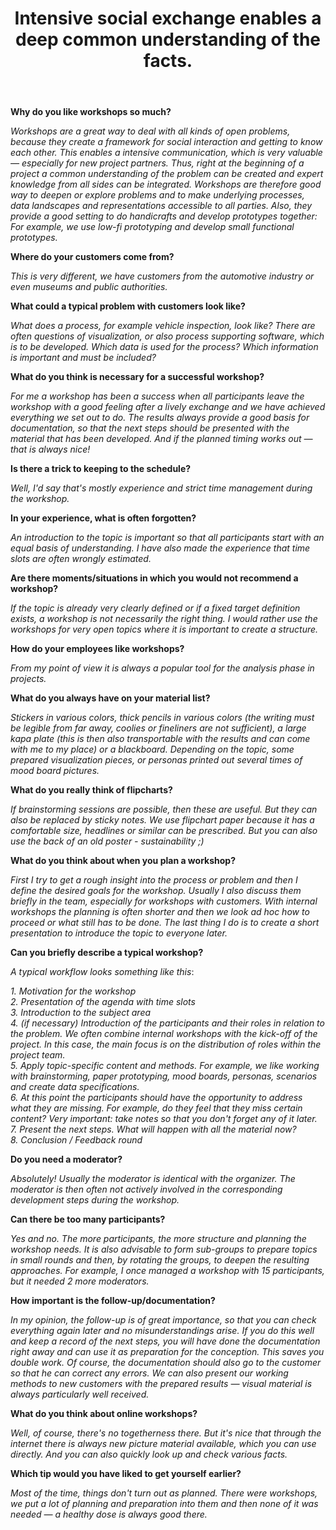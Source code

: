 ﻿---
layout: interview
title: "Intensive social exchange enables a deep common understanding of the facts."
teaser: An interview with Franziska Hannß about what makes a good workshop and what experiences she has made over the years in workshops with her team and customers. Franziska, who holds a degree in media informatics, is authorized signatory for creation at the <a href="https://visualistik.de/">Gesellschaft für Technische Visualistik</a> (GTV) in Dresden and research assistant professor for media design. 
image: /sci-knowledge-base/assets/img/franziska-hannss.png
image-credits: Franziska Hannß
permalink: /10-questions-franziska/
---

**Why do you like workshops so much?**

*Workshops are a great way to deal with all kinds of open problems, because they create a framework for social interaction and getting to know each other. This enables a intensive communication, which is very valuable — especially for new project partners. Thus, right at the beginning of a project a common understanding of the problem can be created and expert knowledge from all sides can be integrated. Workshops are therefore good way to deepen or explore problems and to make underlying processes, data landscapes and representations accessible to all parties. Also, they provide a good setting to do handicrafts and develop prototypes together: For example, we use low-fi prototyping and develop small functional prototypes.* 

**Where do your customers come from?**

*This is very different, we have customers from the automotive industry or even museums and public authorities.*

**What could a typical problem with customers look like?**

*What does a process, for example vehicle inspection, look like? There are often questions of visualization, or also process supporting software, which is to be developed. Which data is used for the process? Which information is important and must be included?*

**What do you think is necessary for a successful workshop?**

*For me a workshop has been a success when all participants leave the workshop with a good feeling after a lively exchange and we have achieved everything we set out to do. The results always provide a good basis for documentation, so that the next steps should be presented with the material that has been developed. And if the planned timing works out — that is always nice!* 

**Is there a trick to keeping to the schedule?**

*Well, I'd say that's mostly experience and strict time management during the workshop.*

**In your experience, what is often forgotten?**

*An introduction to the topic is important so that all participants start with an equal basis of understanding. I have also made the experience that time slots are often wrongly estimated.* 

**Are there moments/situations in which you would not recommend a workshop?**

*If the topic is already very clearly defined or if a fixed target definition exists, a workshop is not necessarily the right thing. I would rather use the workshops for very open topics where it is important to create a structure.* 

**How do your employees like workshops?**

*From my point of view it is always a popular tool for the analysis phase in projects.* 

**What do you always have on your material list?**

*Stickers in various colors, thick pencils in various colors (the writing must be legible from far away, coolies or fineliners are not sufficient), a large kapa plate (this is then also transportable with the results and can come with me to my place) or a blackboard. Depending on the topic, some prepared visualization pieces, or personas printed out several times of mood board pictures.* 

**What do you really think of flipcharts?**

*If brainstorming sessions are possible, then these are useful. But they can also be replaced by sticky notes. We use flipchart paper because it has a comfortable size, headlines or similar can be prescribed. But you can also use the back of an old poster - sustainability ;)* 

**What do you think about when you plan a workshop?**

*First I try to get a rough insight into the process or problem and then I define the desired goals for the workshop. Usually I also discuss them briefly in the team, especially for workshops with customers. With internal workshops the planning is often shorter and then we look ad hoc how to proceed or what still has to be done. The last thing I do is to create a short presentation to introduce the topic to everyone later.* 

**Can you briefly describe a typical workshop?**

*A typical workflow looks something like this*:    

*1. Motivation for the workshop*  
*2. Presentation of the agenda with time slots*  
*3. Introduction to the subject area*  
*4. (if necessary) Introduction of the participants and their roles in relation to the problem. We often combine internal workshops with the kick-off of the project. In this case, the main focus is on the distribution of roles within the project team.*  
*5. Apply topic-specific content and methods. For example, we like working with brainstorming, paper prototyping, mood boards, personas, scenarios and create data specifications.*  
*6. At this point the participants should have the opportunity to address what they are missing. For example, do they feel that they miss certain content? Very important: take notes so that you don't forget any of it later.*  
*7. Present the next steps. What will happen with all the material now?*  
*8. Conclusion / Feedback round*   

**Do you need a moderator?**

*Absolutely!  Usually the moderator is identical with the organizer. The moderator is then often not actively involved in the corresponding development steps during the workshop.* 

**Can there be too many participants?**

*Yes and no. The more participants, the more structure and planning the workshop needs. It is also advisable to form sub-groups to prepare topics in small rounds and then, by rotating the groups, to deepen the resulting approaches. For example, I once managed a workshop with 15 participants, but it needed 2 more moderators.* 

**How important is the follow-up/documentation?**

*In my opinion, the follow-up is of great importance, so that you can check everything again later and no misunderstandings arise. If you do this well and keep a record of the next steps, you will have done the documentation right away and can use it as preparation for the conception. This saves you double work. Of course, the documentation should also go to the customer so that he can correct any errors. We can also present our working methods to new customers with the prepared results — visual material is always particularly well received.* 

**What do you think about online workshops?**

*Well, of course, there's no togetherness there. But it's nice that through the internet there is always new picture material available, which you can use directly. And you can also quickly look up and check various facts.* 

**Which tip would you have liked to get yourself earlier?**

*Most of the time, things don't turn out as planned. There were workshops, we put a lot of planning and preparation into them and then none of it was needed — a healthy dose is always good there.* 

